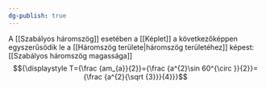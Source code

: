 ```yaml
---
dg-publish: true
---
```

A [[Szabályos háromszög]] esetében a [[Képlet]] a következőképpen egyszerűsödik le a [[Háromszög területe|háromszög területéhez]] képest:
[[Szabályos háromszög magassága]]
$${\displaystyle T={\frac {am_{a}}{2}}={\frac {a^{2}\sin 60^{\circ }}{2}}={\frac {a^{2}{\sqrt {3}}}{4}}}$$